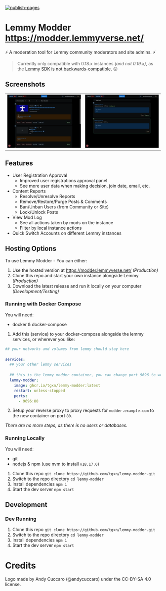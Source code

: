 [![publish-pages](https://github.com/tgxn/lemmy-modder/actions/workflows/publish-pages-main.yaml/badge.svg)](https://github.com/tgxn/lemmy-modder/actions/workflows/publish-pages-main.yaml)

# Lemmy Modder https://modder.lemmyverse.net/ 

⚡ A moderation tool for Lemmy community moderators and site admins. ⚡

 > Currently only compatible with 0.18.x instances _(and not 0.19.x)_, as the [Lemmy SDK is not backwards-compatible.](https://github.com/LemmyNet/lemmy-js-client/issues/194) ☹

## Screenshots
| | |
| --- | --- | 
| ![Login Screen](./docs/image/050/image-2.png) | ![Clean Screen](./docs/image/050/image.png)   |

## Features
- User Registration Approval
    - Improved user registrations approval panel
    - See more user data when making decision, join date, email, etc.
- Content Reports
    - Resolve/Unresolve Reports
    - Remove/Restore/Purge Posts & Comments
    - Ban/Unban Users (from Community or Site)
    - Lock/Unlock Posts
- View Mod Log
    - See all actions taken by mods on the instance
    - Filter by local instance actions
- Quick Switch Accounts on different Lemmy instances


## Hosting Options

To use Lemmy Modder - You can either:

1. Use the hosted version at https://modder.lemmyverse.net/ _(Production)_
2. Clone this repo and start your own instance alongside Lemmy  _(Production)_
3. Download the latest release and run it locally on your computer _(Development/Testing)_

### Running with Docker Compose

You will need:
- docker & docker-compose

1. Add this (service) to your docker-compose alongside the lemmy services, or wherever you like:
```yaml
## your networks and volumes from lemmy should stay here

services:
  ## your other lemmy services

  ## this is the lemmy modder container, you can change port 9696 to wehatever you like
  lemmy-modder:
    image: ghcr.io/tgxn/lemmy-modder:latest
    restart: unless-stopped
    ports:
      - 9696:80
```

2. Setup your reverse proxy to proxy requests for `modder.example.com` to the new container on port `80`.

_There are no more steps, as there is no users or databases._

### Running Locally

You will need:
- git
- nodejs & npm (use nvm to install `v18.17.0`)

1. Clone this repo `git clone https://github.com/tgxn/lemmy-modder.git`
2. Switch to the repo directory `cd lemmy-modder`
3. Install dependencies `npm i`
4. Start the dev server `npm start`

## Development

### Dev Running

1. Clone this repo `git clone https://github.com/tgxn/lemmy-modder.git`
2. Switch to the repo directory `cd lemmy-modder`
3. Install dependencies `npm i`
4. Start the dev server `npm start`


# Credits

Logo made by Andy Cuccaro (@andycuccaro) under the CC-BY-SA 4.0 license.

